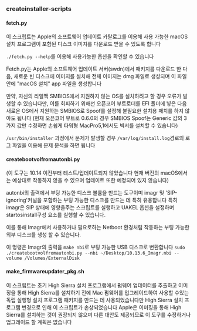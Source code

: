 ### createinstaller-scripts

#### fetch.py

이 스크립트는 Apple의 소프트웨어 업데이트 카탈로그를 이용해 사용 가능한 macOS 설치 프로그램이 포함된 디스크 이미지를 다운로드 받을 수 있도록 합니다

 `./fetch.py --help`를 이용해 사용가능한 옵션을 확인할 수 있습니다 

Fetch.py는 Apple의 소프트웨어 업데이트 서버(swdn)에서 패키지를 다운로드 한 다음, 새로운 빈 디스크에 이미지를 설치해 전체 이미지는 dmg 파일로 생성되며 이 파일 안에 "macOS 설치" app 파일을 생성합니다 

만약, 자신의 리얼맥 SMBIOS에서 지원하지 않는 OS를 설치하려고 할 경우 오류가 발생할 수 있습니다만, 이를 회피하기 위해선 오픈코어 부트로더를 EFI 폴더에 넣은 다음 새로운 OS에서 지원하는 SMBIOS로 Spoof를 설정해 불필요한 설치용 패치를 하지 않아도 됩니다 (현재 오픈코어 부트로 0.6.0의 경우 SMBIOS Spoof는 Generic 값의 3가지 값만 수정하면 손쉽게 타워형 MacPro5,1에서도 빅서를 설치할 수 있습니다) 

 `/usr/bin/installer` 과정에서 문제가 발생할 경우  `/var/log/install.log`경로의 로그 파일을 이용해 문제 분석을 하면 됩니다


#### createbootvolfromautonbi.py

(이 도구는 10.14 이전부터 테스트/업데이트되지 않았습니다 현재 버전의 macOS에서는 예상대로 작동하지 않을 수 있으며 업데이트 또한 예정되어 있지 않습니다)

autonbi의 출력에서 ​​부팅 가능한 디스크 볼륨을 만드는 도구이며 imagr 및 'SIP-ignoring'커널을 포함하는 부팅 가능한 디스크를 만드는 데 특히 유용합니다 특히 imagr은 SIP 상태에 영향을주는 스크립트를 실행하고 UAKEL 옵션을 설정하며 startosinstall구성 요소를 실행할 수 있습니다.

이를 통해 Imagr에서 사용하거나 필요로하는 Netboot 환경처럼 작동하는 부팅 가능한 외부 디스크를 생성 할 수 있습니다.

이 명령은 Imagr의 출력을 `make nbi`로 부팅 가능한 USB 디스크로 변환합니다
`sudo ./createbootvolfromautonbi.py --nbi ~/Desktop/10.13.6_Imagr.nbi --volume /Volumes/ExternalDisk`


#### make_firmwareupdater_pkg.sh

이 스크립트는 초기 High Sierra 설치 프로그램에서 펌웨어 업데이터를 추출하고 이미징을 통해 High Sierra를 설치하기 전에 Mac 펌웨어를 업그레이드하여 사용할 수있는 독립 실행형 설치 프로그램 패키지를 만드는 데 사용되었습니다만 High Sierra 설치 프로그램 변경으로 인해 이 스크립트가 손상되었습니다 Apple은 이미징을 통해 High Sierra를 설치하는 것이 권장되지 않으며 다른 대안도 제공되므로 이 도구를 수정하거나 업그레이드 할 계획은 없습니다

